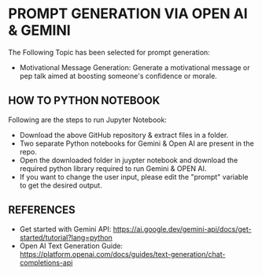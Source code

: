 # PROMPT GENERATION VIA OPEN AI & GEMINI

The Following Topic has been selected for prompt generation: 
- Motivational Message Generation: Generate a motivational message or pep talk aimed at boosting someone's confidence or morale.

## HOW TO PYTHON NOTEBOOK
Following are the steps to run Jupyter Notebook:
- Download the above GitHub repository & extract files in a folder.
- Two separate Python notebooks for Gemini & Open AI are present in the repo.
- Open the downloaded folder in juypter notebook and download the required python library required to run Gemini & OPEN AI.
- If you want to change the user input, please edit the "prompt" variable to get the desired output.

## REFERENCES
- Get started with Gemini API: https://ai.google.dev/gemini-api/docs/get-started/tutorial?lang=python
- Open AI Text Generation Guide: https://platform.openai.com/docs/guides/text-generation/chat-completions-api 
  
